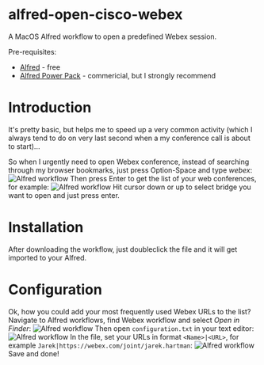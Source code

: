 # alfred-open-cisco-webex
A MacOS Alfred workflow to open a predefined Webex session.

Pre-requisites: 

*  [Alfred](https://www.alfredapp.com/) - free
*  [Alfred Power Pack](https://www.alfredapp.com/powerpack/buy/) - commericial, but I strongly recommend

# Introduction

It's pretty basic, but helps me to speed up a very common activity (which I always tend to do on very last second when a my conference call is about to start)...

So when I urgently need to open Webex conference, instead of searching through my browser bookmarks, just press Option-Space and type _webex_:
![Alfred workflow](https://jaroslawhartman.github.io/alfred-open-cisco-webex/Cisco-Alfred-01.png)
Then press Enter to get the list of your web conferences, for example:
![Alfred workflow](https://jaroslawhartman.github.io/alfred-open-cisco-webex/Cisco-Alfred-02.png)
Hit cursor down or up to select bridge you want to open and just press enter.

# Installation

After downloading the workflow, just doubleclick the file and it will get imported to your Alfred.

# Configuration

Ok, how you could add your most frequently used Webex URLs to the list? Navigate to Alfred workflows, find Webex workflow and select _Open in Finder_:
![Alfred workflow](https://jaroslawhartman.github.io/alfred-open-cisco-webex/Cisco-Alfred-03.png)
Then open `configuration.txt` in your text editor:
![Alfred workflow](https://jaroslawhartman.github.io/alfred-open-cisco-webex/Cisco-Alfred-04.png)
In the file, set your URLs in format `<Name>|<URL>`, for example `Jarek|https://webex.com/joint/jarek.hartman`:
![Alfred workflow](https://jaroslawhartman.github.io/alfred-open-cisco-webex/Cisco-Alfred-05.png)
Save and done!
